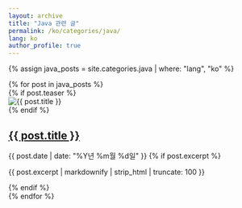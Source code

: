 ```yaml
---
layout: archive
title: "Java 관련 글"
permalink: /ko/categories/java/
lang: ko
author_profile: true
---
```


{% assign java_posts = site.categories.java | where: "lang", "ko" %}

<div class="entries-grid">
  {% for post in java_posts %}
    <article class="archive__item">
      {% if post.teaser %}
        <div class="archive__item-teaser">
          <img src="{{ post.teaser | relative_url }}" alt="{{ post.title }}">
        </div>
      {% endif %}
      <h2 class="archive__item-title">
        <a href="{{ post.url | relative_url }}">{{ post.title }}</a>
      </h2>
      <span class="archive__item-date">
        {{ post.date | date: "%Y년 %m월 %d일" }}
      </span>
      {% if post.excerpt %}
        <p class="archive__item-excerpt">{{ post.excerpt | markdownify | strip_html | truncate: 100 }}</p>
      {% endif %}
    </article>
  {% endfor %}
</div>
